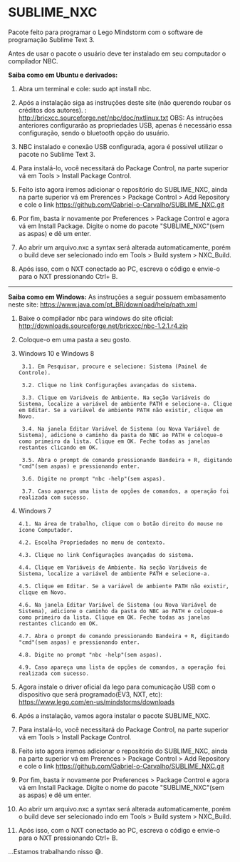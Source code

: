 # SUBLIME_NXC

Pacote feito para programar o Lego Mindstorm com o software de programação Sublime Text 3.

Antes de usar o pacote o usuário deve ter instalado em seu computador o compilador NBC. 

**Saiba como em Ubuntu e derivados:** 

  1. Abra um terminal e cole: sudo apt install nbc.
  
  2. Após a instalação siga as instruções deste site (não querendo roubar os créditos dos autores). : http://bricxcc.sourceforge.net/nbc/doc/nxtlinux.txt  OBS: As intruções anteriores configurarão as propriedades USB, apenas é necessário essa configuração, sendo o bluetooth opção do usuário.
  
  3. NBC instalado e conexão USB configurada, agora é possivel utilizar o pacote no Sublime Text 3.
  
  4. Para instalá-lo, você necessitará do Package Control, na parte superior vá em Tools > Install Package Control.
  
  5. Feito isto agora iremos adicionar o repositório do SUBLIME_NXC, ainda na parte superior vá em Prerences > Package Control > Add Repository e cole o link https://github.com/Gabriel-o-Carvalho/SUBLIME_NXC.git
  
  6. Por fim, basta ir novamente por Preferences > Package Control e agora vá em Install Package. Digite o nome do pacote "SUBLIME_NXC"(sem as aspas) e dê um enter.
  
  7. Ao abrir um arquivo.nxc a syntax será alterada automaticamente, porém o build deve ser selecionado indo em Tools > Build system > NXC_Build.
  
  8. Após isso, com o NXT conectado ao PC, escreva o código e envie-o para o NXT pressionando Ctrl+ B.

*****************************************************************************************************************************

**Saiba como em Windows:** As instruções a seguir possuem embasamento neste site: https://www.java.com/pt_BR/download/help/path.xml

  1. Baixe o compilador nbc para windows do site oficial: http://downloads.sourceforge.net/bricxcc/nbc-1.2.1.r4.zip
  
  2. Coloque-o em uma pasta a seu gosto.
  
  3. Windows 10 e Windows 8
  
          3.1. Em Pesquisar, procure e selecione: Sistema (Painel de Controle).
          
          3.2. Clique no link Configurações avançadas do sistema.
          
          3.3. Clique em Variáveis de Ambiente. Na seção Variáveis do Sistema, localize a variável de ambiente PATH e selecione-a. Clique em Editar. Se a variável de ambiente PATH não existir, clique em Novo.
          
          3.4. Na janela Editar Variável de Sistema (ou Nova Variável de Sistema), adicione o caminho da pasta do NBC ao PATH e coloque-o como primeiro da lista. Clique em OK. Feche todas as janelas restantes clicando em OK.
          
          3.5. Abra o prompt de comando pressionando Bandeira + R, digitando "cmd"(sem aspas) e pressionando enter.
          
          3.6. Digite no prompt "nbc -help"(sem aspas).
          
          3.7. Caso apareça uma lista de opções de comandos, a operação foi realizada com sucesso.
   4. Windows 7
   
          4.1. Na área de trabalho, clique com o botão direito do mouse no ícone Computador.
          
          4.2. Escolha Propriedades no menu de contexto.
          
          4.3. Clique no link Configurações avançadas do sistema.
          
          4.4. Clique em Variáveis de Ambiente. Na seção Variáveis de Sistema, localize a variável de ambiente PATH e selecione-a. 
          
          4.5. Clique em Editar. Se a variável de ambiente PATH não existir, clique em Novo.
          
          4.6. Na janela Editar Variável de Sistema (ou Nova Variável de Sistema), adicione o caminho da pasta do NBC ao PATH e coloque-o como primeiro da lista. Clique em OK. Feche todas as janelas restantes clicando em OK.
          
          4.7. Abra o prompt de comando pressionando Bandeira + R, digitando "cmd"(sem aspas) e pressionando enter.
          
          4.8. Digite no prompt "nbc -help"(sem aspas).
          
          4.9. Caso apareça uma lista de opções de comandos, a operação foi realizada com sucesso.
          
   5. Agora instale o driver oficial da lego para comunicação USB com o dispositivo que será programado(EV3, NXT, etc): https://www.lego.com/en-us/mindstorms/downloads
   
   6. Após a instalação, vamos agora instalar o pacote SUBLIME_NXC.
   
   7. Para instalá-lo, você necessitará do Package Control, na parte superior vá em Tools > Install Package Control.
   
   8. Feito isto agora iremos adicionar o repositório do SUBLIME_NXC, ainda na parte superior vá em Prerences > Package Control > Add Repository e cole o link https://github.com/Gabriel-o-Carvalho/SUBLIME_NXC.git
   
   9. Por fim, basta ir novamente por Preferences > Package Control e agora vá em Install Package. Digite o nome do pacote "SUBLIME_NXC"(sem as aspas) e dê um enter.
   
   10. Ao abrir um arquivo.nxc a syntax será alterada automaticamente, porém o build deve ser selecionado indo em Tools > Build system > NXC_Build.
   
   11. Após isso, com o NXT conectado ao PC, escreva o código e envie-o para o NXT pressionando Ctrl+ B.

          
  ...Estamos trabalhando nisso 😅.
 
  

